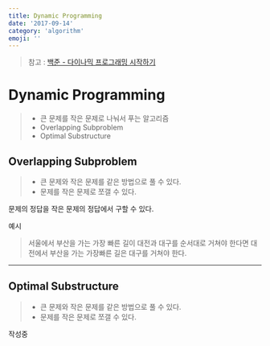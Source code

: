 ```yaml
---
title: Dynamic Programming
date: '2017-09-14'
category: 'algorithm'
emoji: ''
---
```


> 참고 : [백준 - 다이나믹 프로그래밍 시작하기][1]  

# Dynamic Programming
> - 큰 문제를 작은 문제로 나눠서 푸는 알고리즘
> - Overlapping Subproblem
> - Optimal Substructure

## Overlapping Subproblem
> - 큰 문제와 작은 문제를 같은 방법으로 풀 수 있다.
> - 문제를 작은 문제로 쪼갤 수 있다.

문제의 정답을 작은 문제의 정답에서 구할 수 있다.

예시

> 서울에서 부산을 가는 가장 빠른 길이 대전과 대구를 순서대로 거쳐야 한다면
대전에서 부산을 가는 가장빠른 길은 대구를 거쳐야 한다.

---

## Optimal Substructure
> - 큰 문제와 작은 문제를 같은 방법으로 풀 수 있다.
> - 문제를 작은 문제로 쪼갤 수 있다.


작성중


[1]: https://youtu.be/0o2hF-To_6Q
